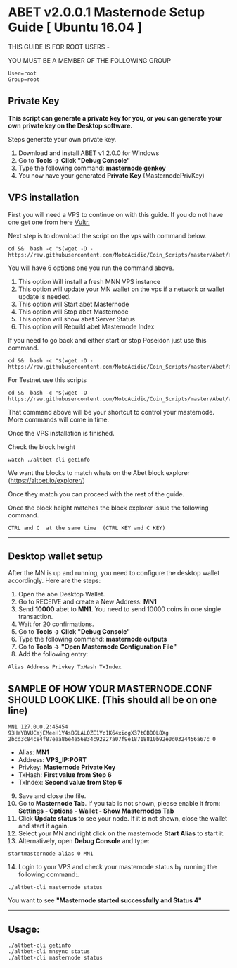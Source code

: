 # ABET v2.0.0.1 Masternode Setup Guide [ Ubuntu 16.04 ]

THIS GUIDE IS FOR ROOT USERS -

YOU MUST BE A MEMBER OF THE FOLLOWING GROUP
```
User=root
Group=root
```

## Private Key

**This script can generate a private key for you, or you can generate your own private key on the Desktop software.**

Steps generate your own private key. 
1.  Download and install ABET v1.2.0.0 for Windows 
2.  Go to **Tools -> Click "Debug Console"** 
3.  Type the following command: **masternode genkey**  
4. You now have your generated **Private Key**  (MasternodePrivKey)


## VPS installation
First you will need a VPS to continue on with this guide. If you do not have one get one from here [Vultr.](https://www.vultr.com/?ref=7424168)

Next step is to download the script on the vps with command below.
```
cd &&  bash -c "$(wget -O - https://raw.githubusercontent.com/MotoAcidic/Coin_Scripts/master/Abet/abet_install.sh)"
```

You will have 6 options one you run the command above.
1. This option Will install a fresh MNN VPS instance
2. This option will update your MN wallet on the vps if a network or wallet update is needed.
3. This option will Start abet Masternode
4. This option will Stop abet Masternode
5. This option will show abet Server Status
6. This option will Rebuild abet Masternode Index


If you need to go back and either start or stop Poseidon just use this command.
```
cd &&  bash -c "$(wget -O - https://raw.githubusercontent.com/MotoAcidic/Coin_Scripts/master/Abet/abet_install.sh)"
```

For Testnet use this scripts
```
cd &&  bash -c "$(wget -O - https://raw.githubusercontent.com/MotoAcidic/Coin_Scripts/master/Abet/abet_install.sh)"
```
That command above will be your shortcut to control your masternode. 
More commands will come in time.

Once the VPS installation is finished.

Check the block height

```
watch ./altbet-cli getinfo
```

We want the blocks to match whats on the Abet block explorer (https://altbet.io/explorer/)

Once they match you can proceed with the rest of the guide.



Once the block height matches the block explorer issue the following command.
```
CTRL and C  at the same time  (CTRL KEY and C KEY)
```
***

## Desktop wallet setup  

After the MN is up and running, you need to configure the desktop wallet accordingly. Here are the steps:  
1. Open the abe Desktop Wallet.  
2. Go to RECEIVE and create a New Address: **MN1**  
3. Send **10000** abet to **MN1**. You need to send 10000 coins in one single transaction.
4. Wait for 20 confirmations.  
5. Go to **Tools -> Click "Debug Console"** 
6. Type the following command: **masternode outputs**  
7. Go to  **Tools -> "Open Masternode Configuration File"**
8. Add the following entry:
```
Alias Address Privkey TxHash TxIndex
```
## SAMPLE OF HOW YOUR MASTERNODE.CONF SHOULD LOOK LIKE.  (This should all be on one line)  

```
MN1 127.0.0.2:45454 93HaYBVUCYjEMeeH1Y4sBGLALQZE1Yc1K64xiqgX37tGBDQL8Xg 2bcd3c84c84f87eaa86e4e56834c92927a07f9e18718810b92e0d0324456a67c 0
```


* Alias: **MN1**
* Address: **VPS_IP:PORT**
* Privkey: **Masternode Private Key**
* TxHash: **First value from Step 6**
* TxIndex:  **Second value from Step 6**
9. Save and close the file.
10. Go to **Masternode Tab**. 
If you tab is not shown, please enable it from: **Settings - Options - Wallet - Show Masternodes Tab**
11. Click **Update status** to see your node. If it is not shown, close the wallet and start it again. 
12. Select your MN and right click on the masternode **Start Alias** to start it.
13. Alternatively, open **Debug Console** and type:

```
startmasternode alias 0 MN1 
``` 

14. Login to your VPS and check your masternode status by running the following command:.

```
./altbet-cli masternode status
```

You want to see **"Masternode started successfully and Status 4"**

***

## Usage:

```
./altbet-cli getinfo
./altbet-cli mnsync status
./altbet-cli masternode status
```
  
